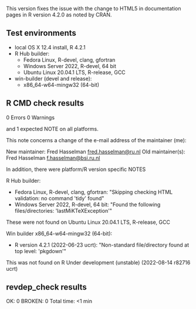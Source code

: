 This version fixes the issue with the change to HTML5 in documentation pages in R version 4.2.0 as noted by CRAN.

## Test environments
* local OS X 12.4 install, R 4.2.1
* R Hub builder:
   - Fedora Linux, R-devel, clang, gfortran 
   - Windows Server 2022, R-devel, 64 bit
   - Ubuntu Linux 20.04.1 LTS, R-release, GCC
* win-builder (devel and release):
   - x86_64-w64-mingw32 (64-bit)

## R CMD check results
0 Errors
0 Warnings

and 1 expected NOTE on all platforms.

This note concerns a change of the e-mail address of the maintainer (me):

New maintainer: Fred Hasselman <fred.hasselman@ru.nl>
Old maintainer(s): Fred Hasselman <f.hasselman@bsi.ru.nl>


In addition, there were platform/R version specific NOTES

R Hub builder:
- Fedora Linux, R-devel, clang, gfortran: "Skipping checking HTML validation: no command 'tidy' found"
- Windows Server 2022, R-devel, 64 bit: "Found the following files/directories: 'lastMiKTeXException'"

These were not found on Ubuntu Linux 20.04.1 LTS, R-release, GCC

Win builder x86_64-w64-mingw32 (64-bit):
- R version 4.2.1 (2022-06-23 ucrt): "Non-standard file/directory found at top level:  'pkgdown'"

This was not found on R Under development (unstable) (2022-08-14 r82716 ucrt)


## revdep_check results
OK: 0
BROKEN: 0
Total time: <1 min
